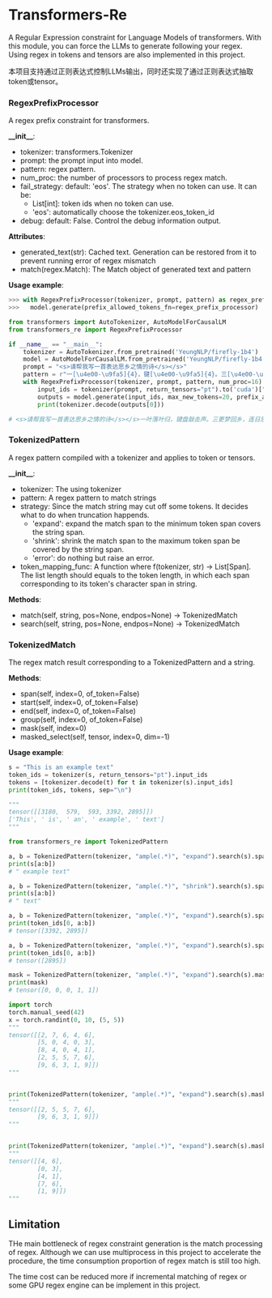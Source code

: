 # Transformers-Re
A Regular Expression constraint for Language Models of transformers. With this module, you can force the LLMs to 
generate following your regex. Using regex in tokens and tensors are also implemented in this project.

本项目支持通过正则表达式控制LLMs输出，同时还实现了通过正则表达式抽取token或tensor。


### RegexPrefixProcessor

A regex prefix constraint for transformers.

**\_\_init\_\_**:
- tokenizer: transformers.Tokenizer
- prompt: the prompt input into model.
- pattern: regex pattern.
- num_proc: the number of processors to process regex match.
- fail_strategy: default: 'eos'. The strategy when no token can use. It can be:
    - List[int]: token ids when no token can use.
    - 'eos': automatically choose the tokenizer.eos_token_id
- debug: default: False. Control the debug information output.


**Attributes**:
- generated_text(str): Cached text. Generation can be restored from it to prevent running error of regex mismatch
- match(regex.Match): The Match object of generated text and pattern

**Usage example**:

```python
>>> with RegexPrefixProcessor(tokenizer, prompt, pattern) as regex_prefix_processor:
>>>   model.generate(prefix_allowed_tokens_fn=regex_prefix_processor)
```

```python
from transformers import AutoTokenizer, AutoModelForCausalLM
from transformers_re import RegexPrefixProcessor

if __name__ == "__main__":
    tokenizer = AutoTokenizer.from_pretrained('YeungNLP/firefly-1b4')
    model = AutoModelForCausalLM.from_pretrained('YeungNLP/firefly-1b4').eval().to('cuda')  # load your own model
    prompt = "<s>请帮我写一首表达思乡之情的诗</s></s>"
    pattern = r"一[\u4e00-\u9fa5]{4}，键[\u4e00-\u9fa5]{4}。三[\u4e00-\u9fa5]{4}，连[\u4e00-\u9fa5]{4}。"
    with RegexPrefixProcessor(tokenizer, prompt, pattern, num_proc=16) as regex_prefix_processor:
        input_ids = tokenizer(prompt, return_tensors="pt").to('cuda')["input_ids"]
        outputs = model.generate(input_ids, max_new_tokens=20, prefix_allowed_tokens_fn=regex_prefix_processor)
        print(tokenizer.decode(outputs[0]))

# <s>请帮我写一首表达思乡之情的诗</s></s>一叶落叶归，键盘敲击声。三更梦回乡，连日思乡情。</s>
```


### TokenizedPattern

A regex pattern compiled with a tokenizer and applies to token or tensors.

**\_\_init\_\_**:

- tokenizer: The using tokenizer
- pattern: A regex pattern to match strings
- strategy: Since the match string may cut off some tokens. It decides what to do when truncation happends.
    - 'expand': expand the match span to the minimum token span covers the string span.
    - 'shrink': shrink the match span to the maximum token span be covered by the string span.
    - 'error': do nothing but raise an error.
- token_mapping_func: A function where f(tokenizer, str) -> List[Span]. The list length should equals to the
                      token length, in which each span corresponding to its token's character span in string.

**Methods**:
- match(self, string, pos=None, endpos=None) -> TokenizedMatch
- search(self, string, pos=None, endpos=None) -> TokenizedMatch


### TokenizedMatch
The regex match result corresponding to a TokenizedPattern and a string.

**Methods**:
- span(self, index=0, of_token=False)
- start(self, index=0, of_token=False)
- end(self, index=0, of_token=False)
- group(self, index=0, of_token=False)
- mask(self, index=0)
- masked_select(self, tensor, index=0, dim=-1)

**Usage example**:

```python
s = "This is an example text"
token_ids = tokenizer(s, return_tensors="pt").input_ids
tokens = [tokenizer.decode(t) for t in tokenizer(s).input_ids]
print(token_ids, tokens, sep="\n")

"""
tensor([[3180,  579,  593, 3392, 2895]])
['This', ' is', ' an', ' example', ' text']
"""
```

```python
from transformers_re import TokenizedPattern

a, b = TokenizedPattern(tokenizer, "ample(.*)", "expand").search(s).span() # Get the text span, expanded according to token
print(s[a:b])
# " example text"

a, b = TokenizedPattern(tokenizer, "ample(.*)", "shrink").search(s).span() # Strategy shrink
print(s[a:b])
# " text"

a, b = TokenizedPattern(tokenizer, "ample(.*)", "expand").search(s).span(of_token=True) # Get token span
print(token_ids[0, a:b])
# tensor([3392, 2895])

a, b = TokenizedPattern(tokenizer, "ample(.*)", "expand").search(s).span(index=1, of_token=True) # Select group 1 by index
print(token_ids[0, a:b])
# tensor([2895])

mask = TokenizedPattern(tokenizer, "ample(.*)", "expand").search(s).mask() # Get mask tensor
print(mask)
# tensor([0, 0, 0, 1, 1])
```

```python
import torch
torch.manual_seed(42)
x = torch.randint(0, 10, (5, 5))
"""
tensor([[2, 7, 6, 4, 6],
        [5, 0, 4, 0, 3],
        [8, 4, 0, 4, 1],
        [2, 5, 5, 7, 6],
        [9, 6, 3, 1, 9]])
"""


print(TokenizedPattern(tokenizer, "ample(.*)", "expand").search(s).masked_select(x, dim=0))
"""
tensor([[2, 5, 5, 7, 6],
        [9, 6, 3, 1, 9]])
"""


print(TokenizedPattern(tokenizer, "ample(.*)", "expand").search(s).masked_select(x, dim=1))
"""
tensor([[4, 6],
        [0, 3],
        [4, 1],
        [7, 6],
        [1, 9]])
"""
```

## Limitation
THe main bottleneck of regex constraint generation is the match processing of regex.
Although we can use multiprocess in this project to accelerate the procedure, the 
time consumption proportion of regex match is still too high.

The time cost can be reduced more if incremental matching of regex or some GPU regex 
engine can be implement in this project.
